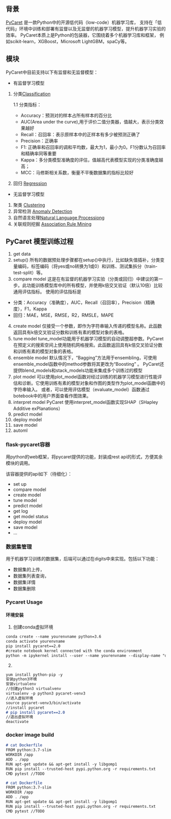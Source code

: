 ## 背景

[PyCaret](https://pycaret.org/) 是一款Python中的开源低代码（low-code）机器学习库，
支持在「低代码」环境中训练和部署有监督以及无监督的机器学习模型，提升机器学习实验的效率。
PyCaret本质上是Python的包装器，它围绕着多个机器学习库和框架，
例如scikit-learn，XGBoost，Microsoft LightGBM，spaCy等。

## 模块
PyCaret中目前支持以下有监督和无监督模型：

- 有监督学习模型
1. 分类[Classification](https://pycaret.org/clf101/)

    1.1 分类指标：
   - Accuracy：预测对的样本占所有样本的百分比
   - AUC(Area under the curve),用于评价二值分类器，值越大，表示分类效果越好
   - Recall：召回率：表示原样本中的正样本有多少被预测正确了
   - Precision：正确率
   - F1: 正确率和召回率的调和平均数，最大为1，最小为0。F1分数认为召回率和精确率同等重要
   - Kappa：多分类模型准确度的评估，值越高代表模型实现的分类准确度越高；
   - MCC：马修斯相关系数，衡量不平衡数据集的指标比较好
2. 回归 [Regression](https://pycaret.org/reg101/)

- 无监督学习模型
1. 聚类 [Clustering](https://pycaret.org/clu101/)
2. 异常检测 [Anomaly Detection](https://pycaret.org/ano101/)
3. 自然语言处理[Natural Language Processiong](https://pycaret.org/nlp101/)
4. 关联规则挖掘 [Association Rule Mining](https://pycaret.org/arul101/)

## PyCaret 模型训练过程
1. get data
2. setup()
所有的数据预处理步骤都在setup()中执行，比如缺失值插补，分类变量编码，标签编码（将yes或no转换为1或0）和训练、测试集拆分（train-test-split）等。
3. compare model
这是在有监督的机器学习实验（分类或回归）中建议的第一步。此功能训练模型库中的所有模型，并使用k倍交叉验证（默认10倍）比较通用评估指标。
使用的评估指标是
- 分类：Accuracy（准确度），AUC，Recall（召回率），Precision（精确度），F1，Kappa
- 回归：MAE，MSE，RMSE，R2，RMSLE，MAPE
4. create model
仅接受一个参数，即作为字符串输入传递的模型名称。此函数返回具有k倍交叉验证分数和训练有素的模型对象的表格。
5. tune model
tune_model功能用于机器学习模型的自动调整超参数。PyCaret 在预定义的搜索空间上使用随机网格搜索。此函数返回具有k倍交叉验证分数和训练有素的模型对象的表格。
6. ensemble model
默认情况下，“Bagging”方法用于ensembling，可使用ensemble_model函数中的method参数将其更改为“Boosting” 。
PyCaret还提供blend_models和stack_models功能来集成多个训练过的模型
7. plot model
可以使用plot_model函数对经过训练的机器学习模型进行性能评估和诊断。它使用训练有素的模型对象和作图的类型作为plot_model函数中的字符串输入。
或者，可以使用评估模型（evaluate_model）函数通过botebook中的用户界面查看作图效果。
8. interpret model
PyCaret 使用interpret_model函数实现SHAP（SHapley Additive exPlanations）
9. predict model
10. deploy model
11. save model
12. automl


### flask-pycaret容器
用python的web框架，将pycaret提供的功能，封装成rest api的形式，方便其余模块的调用。

该容器提供的api如下（待细化）：
- set up
- compare model
- create model
- tune model
- predict model
- get log
- get model status
- deploy model
- save model
- ...

### 数据集管理
用于机器学习训练的数据集，后端可以通过在digits中来实现。包括以下功能：
- 数据集的上传，
- 数据集列表查询，
- 数据集详情
- 数据集删除


### Pycaret Usage 

#### 环境安装

1. 创建conda虚拟环境

```markdown
conda create --name yourenvname python=3.6
conda activate yourenvname
pip install pycaret==2.0
#create notebook kernel connected with the conda environment
python -m ipykernel install --user --name yourenvname --display-name "display-name"
```
2. 
```markdown
yum install python-pip -y
安装python3环境 
安装virtualenv
//创建python3 virtualvenv
virtualenv -p python3 pycaret-venv3
//进入虚拟环境
source pycaret-venv3/bin/activate
//install pycaret
# pip install pycaret==2.0
//退出虚拟环境
deactivate
```

### docker image build

```markdown
# cat Dockerfile
FROM python:3.7-slim
WORKDIR /app
ADD . /app
RUN apt-get update && apt-get install -y libgomp1
RUN pip install --trusted-host pypi.python.org -r requirements.txt
CMD pytest //TODO

# cat Dockerfile
FROM python:3.7-slim
WORKDIR /app
ADD . /app
RUN apt-get update && apt-get install -y libgomp1
RUN pip install --trusted-host pypi.python.org -r requirements.txt
CMD pytest //TODO
```